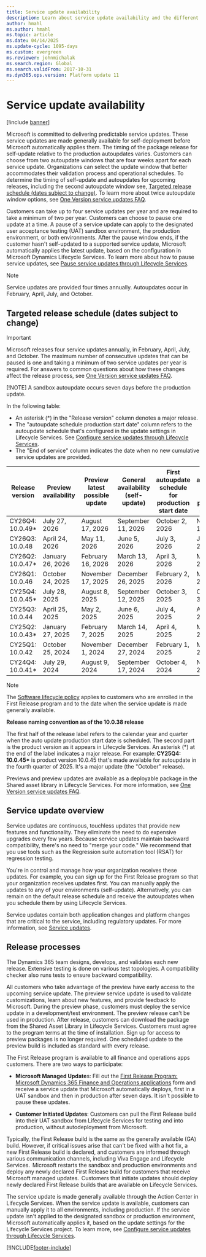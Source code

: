 ```yaml
---
title: Service update availability
description: Learn about service update availability and the different release options, including an overview on targeted release schedules.
author: hmahl
ms.author: hmahl
ms.topic: article
ms.date: 04/14/2025
ms.update-cycle: 1095-days
ms.custom: evergreen
ms.reviewer: johnmichalak
ms.search.region: Global
ms.search.validFrom: 2017-10-31
ms.dyn365.ops.version: Platform update 11
---
```


# Service update availability

[!include [banner](../includes/banner.md)]

Microsoft is committed to delivering predictable service updates. These service updates are made generally available for self-deployment before Microsoft automatically applies them. The timing of the package release for self-update relative to the production autoupdates varies. Customers can choose from two autoupdate windows that are four weeks apart for each service update. Organizations can select the update window that better accommodates their validation process and operational schedules. To determine the timing of self-update and autoupdates for upcoming releases, including the second autoupdate window see, [Targeted release schedule (dates subject to change)](#targeted-release-schedule-dates-subject-to-change). To learn more about twice autoupdate window options, see [One Version service updates FAQ](../../dev-itpro/get-started/one-version.md).

Customers can take up to four service updates per year and are required to take a minimum of two per year. Customers can choose to pause one update at a time. A pause of a service update can apply to the designated user acceptance testing (UAT) sandbox environment, the production environment, or both environments. After the pause window ends, if the customer hasn't self-updated to a supported service update, Microsoft automatically applies the latest update, based on the configuration in Microsoft Dynamics Lifecycle Services. To learn more about how to pause service updates, see [Pause service updates through Lifecycle Services](../../dev-itpro/lifecycle-services/pause-service-updates.md).

> [!NOTE]
> Service updates are provided four times annually. Autoupdates occur in February, April, July, and October.

## Targeted release schedule (dates subject to change)

> [!IMPORTANT]
> Microsoft releases four service updates annually, in February, April, July, and October. The maximum number of consecutive updates that can be paused is one and taking a minimum of two service updates per year is required. For answers to common questions about how these changes affect the release process, see [One Version service updates FAQ](one-version.md).
>
> [!NOTE]
> A sandbox autoupdate occurs seven days before the production update.

In the following table:

- An asterisk (\*) in the "Release version" column denotes a major release.
- The "autoupdate schedule production start date" column refers to the autoupdate schedule that's configured in the update settings in Lifecycle Services. See [Configure service updates through Lifecycle Services](../../dev-itpro/lifecycle-services/configure-service-updates.md).
- The "End of service" column indicates the date when no new cumulative service updates are provided.

| Release version | Preview availability | Preview latest possible update| General availability (self-update) | First autoupdate schedule for production start date | Second autoupdate schedule for production start date |End of service |
|---|---|---|---|---|---|---|
| CY26Q4: 10.0.49\* | July 27, 2026 | August 17, 2026 | September 11, 2026 | October 2, 2026 |  November 1, 2026 |May 21, 2027 |
| CY26Q3: 10.0.48 | April 24, 2026 | May 11, 2026 | June 5, 2026 | July 3, 2026 | July 31, 2026 | February 16, 2027 |
| CY26Q2: 10.0.47\* | January 26, 2026 | February 16, 2026 | March 13, 2026 | April 3, 2026 | May 1, 2026 |November 20, 2026 |
| CY26Q1: 10.0.46 | October 24, 2025 | November 17, 2025 | December 26, 2025 | February 2, 2026 | March 1, 2026 |August 21, 2026 |
| CY25Q4: 10.0.45\* | July 28, 2025 | August 8, 2025 | September 12, 2025 | October 3, 2025 |  October 31, 2025 |May 22, 2026 |
| CY25Q3: 10.0.44 | April 25, 2025 | May 2, 2025 | June 6, 2025 | July 4, 2025 | August 1, 2025 | February 17, 2026 |
| CY25Q2: 10.0.43\* | January 27, 2025 | February 7, 2025 | March 14, 2025 | April 4, 2025 | May 2, 2025 |November 21, 2025 |
| CY25Q1: 10.0.42 | October 25, 2024 | November 1, 2024 | December 27, 2024 | February 1, 2025 | March 7, 2025 |August 22, 2025 |
| CY24Q4: 10.0.41\* | July 29, 2024 | August 9, 2024 | September 17, 2024 | October 4, 2024 | Nov 1, 2024 | May 23, 2025 |
 
> [!NOTE]
> The [Software lifecycle policy](../../dev-itpro/migration-upgrade/versions-update-policy.md) applies to customers who are enrolled in the First Release program and to the date when the service update is made generally available.
>
> **Release naming convention as of the 10.0.38 release**
>
> The first half of the release label refers to the calendar year and quarter when the auto update production start date is scheduled. The second part is the product version as it appears in Lifecycle Services. An asterisk (\*) at the end of the label indicates a major release. For example: **CY25Q4: 10.0.45\*** is product version 10.0.45 that's made available for autoupdate in the fourth quarter of 2025. It's a major update (the "October" release).
> 
> Previews and preview updates are available as a deployable package in the Shared asset library in Lifecycle Services. For more information, see [One Version service updates FAQ](one-version.md).

## Service update overview

Service updates are continuous, touchless updates that provide new features and functionality. They eliminate the need to do expensive upgrades every few years. Because service updates maintain backward compatibility, there's no need to "merge your code." We recommend that you use tools such as the Regression suite automation tool (RSAT) for regression testing.

You're in control and manage how your organization receives these updates. For example, you can sign up for the First Release program so that your organization receives updates first. You can manually apply the updates to any of your environments (self-update). Alternatively, you can remain on the default release schedule and receive the autoupdates when you schedule them by using Lifecycle Services.

Service updates contain both application changes and platform changes that are critical to the service, including regulatory updates. For more information, see [Service updates](one-version.md#service-updates).

## Release processes

The Dynamics 365 team designs, develops, and validates each new release. Extensive testing is done on various test topologies. A compatibility checker also runs tests to ensure backward compatibility. 

All customers who take advantage of the preview have early access to the upcoming service update. The preview service update is used to validate customizations, learn about new features, and provide feedback to Microsoft. During the preview phase, customers must deploy the service update in a development/test environment. The preview release can't be used in production. After release, customers can download the package from the Shared Asset Library in Lifecycle Services. Customers must agree to the program terms at the time of installation. Sign up for access to preview packages is no longer required. One scheduled update to the preview build is included as standard with every release.

The First Release program is available to all finance and operations apps customers. There are two ways to participate:  

- **Microsoft Managed Update**s: Fill out the [First Release Program: Microsoft Dynamics 365 Finance and Operations applications](https://aka.ms/FirstReleaseFnO) form and receive a service update that Microsoft automatically deploys, first in a UAT sandbox and then in production after seven days. It isn't possible to pause these updates.  

- **Customer Initiated Updates**: Customers can pull the First Release build into their UAT sandbox from Lifecycle Services for testing and into production, without autodeployment from Microsoft.  

Typically, the First Release build is the same as the generally available (GA) build. However, if critical issues arise that can't be fixed with a hot fix, a new First Release build is declared, and customers are informed through various communication channels, including Viva Engage and Lifecycle Services.  Microsoft restarts the sandbox and production environments and deploy any newly declared First Release build for customers that receive Microsoft managed updates.  Customers that initiate updates should deploy newly declared First Release builds that are available on Lifecycle Services.  

The service update is made generally available through the Action Center in Lifecycle Services. When the service update is available, customers can manually apply it to all environments, including production. If the service update isn't applied to the designated sandbox or production environment, Microsoft automatically applies it, based on the update settings for the Lifecycle Services project. To learn more, see [Configure service updates through Lifecycle Services](../../dev-itpro/lifecycle-services/configure-service-updates.md).

[!INCLUDE[footer-include](../../../includes/footer-banner.md)]
